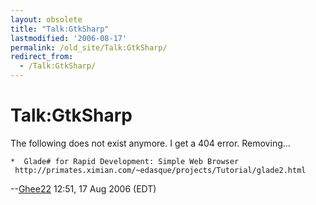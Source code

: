 ```yaml
---
layout: obsolete
title: "Talk:GtkSharp"
lastmodified: '2006-08-17'
permalink: /old_site/Talk:GtkSharp/
redirect_from:
  - /Talk:GtkSharp/
---
```


Talk:GtkSharp
=============

The following does not exist anymore. I get a 404 error. Removing...

    *  Glade# for Rapid Development: Simple Web Browser 
     http://primates.ximian.com/~edasque/projects/Tutorial/glade2.html

--[Ghee22](/index.php?title=User:Ghee22&action=edit&redlink=1 "User:Ghee22 (page does not exist)") 12:51, 17 Aug 2006 (EDT)

